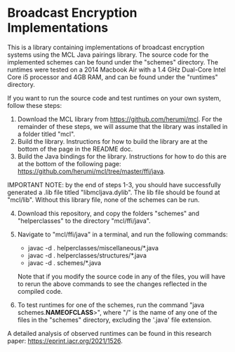 # Broadcast Encryption Implementations

This is a library containing implementations of broadcast encryption systems using the MCL Java pairings library. The source code for the implemented schemes can be found under the "schemes" directory. The runtimes were tested on a 2014 Macbook Air with a 1.4 GHz Dual-Core Intel Core i5 processor and 4GB RAM, and can be found under the "runtimes" directory. 

If you want to run the source code and test runtimes on your own system, follow these steps:

1. Download the MCL library from https://github.com/herumi/mcl. For the remainder of these steps, we will assume that the library was installed in a folder titled "mcl".
2. Build the library. Instructions for how to build the library are at the bottom of the page in the README doc.
3. Build the Java bindings for the library. Instructions for how to do this are at the bottom of the following page: https://github.com/herumi/mcl/tree/master/ffi/java.

IMPORTANT NOTE: by the end of steps 1-3, you should have successfully generated a .lib file titled "libmcljava.dylib". The lib file should be found at "mcl/lib". Without this library file, none of the schemes can be run.

4. Download this repository, and copy the folders "schemes" and "helperclasses" to the directory "mcl/ffi/java".
5. Navigate to "mcl/ffi/java" in a terminal, and run the following commands:
   * javac -d . helperclasses/miscellaneous/*.java
   * javac -d . helperclasses/structures/*.java
   * javac -d . schemes/*.java
    
   Note that if you modify the source code in any of the files, you will have to rerun the above commands to see the changes reflected in the compiled code.
   
6. To test runtimes for one of the schemes, run the command "java schemes.**NAMEOFCLASS**>", where "/<NAMEOFCLASS/>" is the name of any one of the files in the "schemes" directory, excluding the '.java' file extension.  


A detailed analysis of observed runtimes can be found in this research paper: https://eprint.iacr.org/2021/1526.
